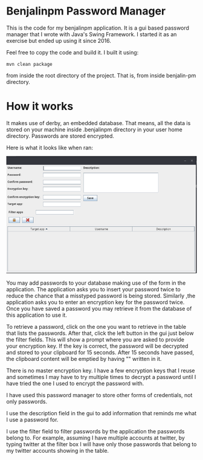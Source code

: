 Benjalinpm Password Manager
=

This is the code for my benjalinpm application. It is a gui based password manager that I wrote with Java's Swing Framework. I started it as an exercise but ended up using it since 2016.

Feel free to copy the code and build it. I built it using:

```
mvn clean package
```

from inside the root directory of the project. That is, from inside benjalin-pm directory.

How it works
=

It makes use of derby, an embedded database. That means, all the data is stored on your machine inside .benjalinpm directory in your user home directory. Passwords are stored encrypted.

Here is what it looks like when ran:

![Circle](./gui-benjalinpm.png)

You may add passwords to your database making use of the form in the application. The application asks you to insert your password twice to reduce the chance that a misstyped password is being stored. Similarly ,the application asks you to enter an encryption key for the password twice. Once you have saved a password you may retrieve it from the database of this application to use it.

To retrieve a password, click on the one you want to retrieve in the table that lists the passwords. After that, click the left button in the gui just below the filter fields. This will show a prompt where you are asked to provide your encryption key. If the key is correct, the password will be decrypted and stored to your clipboard for 15 seconds. After 15 seconds have passed, the clipboard content will be emptied by having "" written in it.

There is no master encryption key. I have a few encryption keys that I reuse and sometimes I may have to try multiple times to decrypt a password until I have tried the one I used to encrypt the password with.

I have used this password manager to store other forms of credentials, not only passwords.

I use the description field in the gui to add information that reminds me what I use a password for.

I use the filter field to filter passwords by the application the passwords belong to. For example, assuming I have multiple accounts at twitter, by typing twitter at the filter box I will have only those passwords that belong to my twitter accounts showing in the table.

